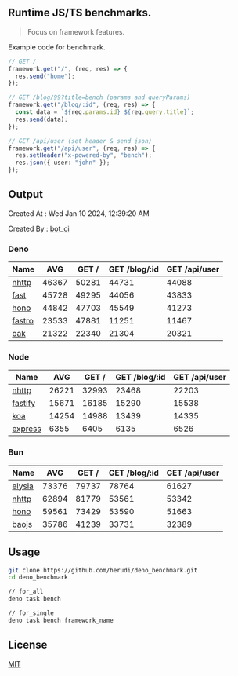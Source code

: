 ## Runtime JS/TS benchmarks.

> Focus on framework features.

Example code for benchmark.
```ts
// GET /
framework.get("/", (req, res) => {
  res.send("home");
});

// GET /blog/99?title=bench (params and queryParams)
framework.get("/blog/:id", (req, res) => {
  const data = `${req.params.id} ${req.query.title}`;
  res.send(data);
});

// GET /api/user (set header & send json)
framework.get("/api/user", (req, res) => {
  res.setHeader("x-powered-by", "bench");
  res.json({ user: "john" });
});
```

## Output
Created At : Wed Jan 10 2024, 12:39:20 AM

Created By : [bot_ci](https://github.com/herudi/deno_benchmarks/commits?author=github-actions%5Bbot%5D)


### Deno
|Name|AVG|GET /|GET /blog/:id|GET /api/user|
|----|----|----|----|----|
|[nhttp](https://github.com/nhttp/nhttp)|46367|50281|44731|44088|
|[fast](https://github.com/danteissaias/fast)|45728|49295|44056|43833|
|[hono](https://github.com/honojs/hono)|44842|47703|45549|41273|
|[fastro](https://github.com/fastrodev/fastro)|23533|47881|11251|11467|
|[oak](https://github.com/oakserver/oak)|21322|22340|21304|20321|
  


### Node
|Name|AVG|GET /|GET /blog/:id|GET /api/user|
|----|----|----|----|----|
|[nhttp](https://github.com/nhttp/nhttp)|26221|32993|23468|22203|
|[fastify](https://github.com/fastify/fastify)|15671|16185|15290|15538|
|[koa](https://github.com/koajs/koa)|14254|14988|13439|14335|
|[express](https://github.com/expressjs/express)|6355|6405|6135|6526|
  


### Bun
|Name|AVG|GET /|GET /blog/:id|GET /api/user|
|----|----|----|----|----|
|[elysia](https://github.com/elysiajs/elysia)|73376|79737|78764|61627|
|[nhttp](https://github.com/nhttp/nhttp)|62894|81779|53561|53342|
|[hono](https://github.com/honojs/hono)|59561|73429|53590|51663|
|[baojs](https://github.com/mattreid1/baojs)|35786|41239|33731|32389|
  



## Usage

```bash
git clone https://github.com/herudi/deno_benchmark.git
cd deno_benchmark

// for_all
deno task bench

// for_single
deno task bench framework_name
```

## License

[MIT](LICENSE)

